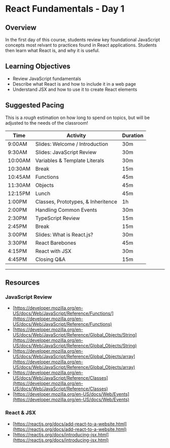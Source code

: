 # React Fundamentals - Day 1

## Overview

In the first day of this course, students review key foundational JavaScript concepts most relvant to practices found in React applications. Students then learn what React is, and why it is useful. 

## Learning Objectives

* Review JavaScript fundamentals
* Describe what React is and how to include it in a web page
* Understand JSX and how to use it to create React elements

## Suggested Pacing

This is a *rough* estimation on how long to spend on topics, but will be adjusted to the needs of the classroom!

| Time    | Activity                                 | Duration |
| ---     | ---                                      | ---      |
| 9:00AM  | Slides: Welcome / Introduction           | 30m      |
| 9:30AM  | Slides: JavaScript Review                | 30m      |
| 10:00AM | Variables & Template Literals            | 30m      |
| 10:30AM | Break                                    | 15m      |
| 10:45AM | Functions                                | 45m      |
| 11:30AM | Objects                                  | 45m      |
| 12:15PM | Lunch                                    | 45m      |
| 1:00PM  | Classes, Prototypes, & Inheritence       | 1h       | 
| 2:00PM  | Handling Common Events                   | 30m      |
| 2:30PM  | TypeScript Review                        | 15m      | 
| 2:45PM  | Break                                    | 15m      |
| 3:00PM  | Slides: What is React.js?                | 30m      |
| 3:30PM  | React Barebones                          | 45m      |
| 4:15PM  | React with JSX                           | 30m      |
| 4:45PM  | Closing Q&A                              | 15m      |
 
---

## Resources

### JavaScript Review

* [https://developer.mozilla.org/en-US/docs/Web/JavaScript/Reference/Functions/](https://developer.mozilla.org/en-US/docs/Web/JavaScript/Reference/Functions)
* [https://developer.mozilla.org/en-US/docs/Web/JavaScript/Reference/Global_Objects/String](https://developer.mozilla.org/en-US/docs/Web/JavaScript/Reference/Global_Objects/String)
* [https://developer.mozilla.org/en-US/docs/Web/JavaScript/Reference/Global_Objects/array](https://developer.mozilla.org/en-US/docs/Web/JavaScript/Reference/Global_Objects/array)
* [https://developer.mozilla.org/en-US/docs/Web/JavaScript/Reference/Classes](https://developer.mozilla.org/en-US/docs/Web/JavaScript/Reference/Classes)
* [https://developer.mozilla.org/en-US/docs/Web/Events](https://developer.mozilla.org/en-US/docs/Web/Events)

### React & JSX

* [https://reactjs.org/docs/add-react-to-a-website.html](https://reactjs.org/docs/add-react-to-a-website.html)
* [https://reactjs.org/docs/introducing-jsx.html](https://reactjs.org/docs/introducing-jsx.html)
